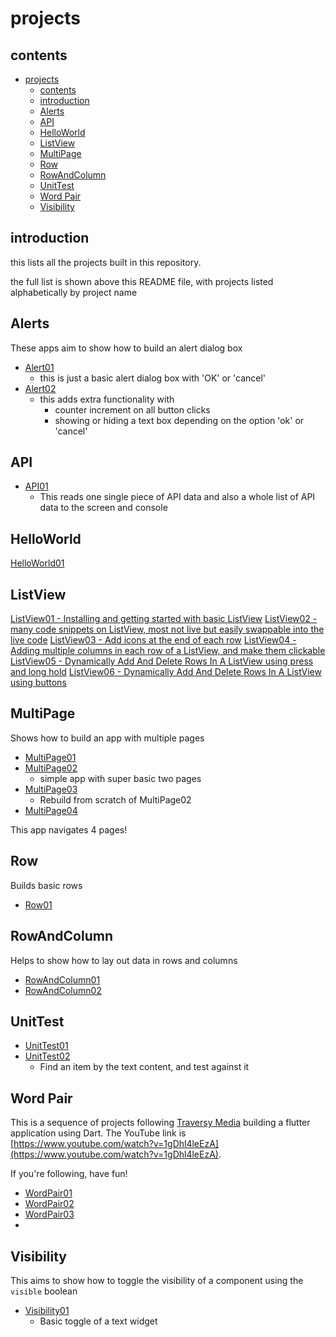 # projects

## contents

- [projects](#projects)
  - [contents](#contents)
  - [introduction](#introduction)
  - [Alerts](#alerts)
  - [API](#api)
  - [HelloWorld](#helloworld)
  - [ListView](#listview)
  - [MultiPage](#multipage)
  - [Row](#row)
  - [RowAndColumn](#rowandcolumn)
  - [UnitTest](#unittest)
  - [Word Pair](#word-pair)
  - [Visibility](#visibility)

## introduction

this lists all the projects built in this repository.

the full list is shown above this README file, with projects listed alphabetically by project name

## Alerts

These apps aim to show how to build an alert dialog box

- [Alert01](Alert01)
  - this is just a basic alert dialog box with 'OK' or 'cancel'
- [Alert02](Alert02)
  - this adds extra functionality with 
    - counter increment on all button clicks
    - showing or hiding a text box depending on the option 'ok' or 'cancel'

## API

- [API01](API01)
  - This reads one single piece of API data and also a whole list of API data to the screen and console


## HelloWorld

[HelloWorld01](HelloWorld01)

## ListView

[ListView01 - Installing and getting started with basic ListView](ListView01)
[ListView02 - many code snippets on ListView, most not live but easily swappable into the live code](ListView02)
[ListView03 - Add icons at the end of each row](ListView03)
[ListView04 - Adding multiple columns in each row of a ListView, and make them clickable](ListView04)
[ListView05 - Dynamically Add And Delete Rows In A ListView using press and long hold](ListView05)
[ListView06 - Dynamically Add And Delete Rows In A ListView using buttons](ListView06)

## MultiPage

Shows how to build an app with multiple pages

- [MultiPage01](MultiPage01)
- [MultiPage02](MultiPage02)
  - simple app with super basic two pages
- [MultiPage03](MultiPage03)
  - Rebuild from scratch of MultiPage02
- [MultiPage04](MultiPage04)

This app navigates 4 pages!

## Row

Builds basic rows

- [Row01](Row01)

## RowAndColumn

Helps to show how to lay out data in rows and columns

- [RowAndColumn01](RowAndColumn01)
- [RowAndColumn02](RowAndColumn02)

## UnitTest

- [UnitTest01](UnitTest01)
- [UnitTest02](UnitTest02FindByText)
  - Find an item by the text content, and test against it


## Word Pair

This is a sequence of projects following [Traversy Media](https://www.youtube.com/channel/UC29ju8bIPH5as8OGnQzwJyA) building a flutter application using Dart.  The YouTube link is [https://www.youtube.com/watch?v=1gDhl4leEzA](https://www.youtube.com/watch?v=1gDhl4leEzA).

If you're following, have fun!

- [WordPair01](WordPair01)
- [WordPair02](WordPair02)
- [WordPair03](WordPair03)
- 
## Visibility

This aims to show how to toggle the visibility of a component using the `visible` boolean

- [Visibility01](Visibility01)
  - Basic toggle of a text widget